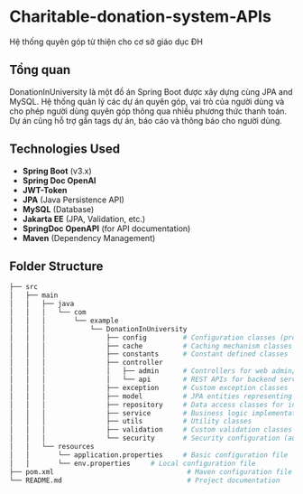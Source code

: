 # Charitable-donation-system-APIs
Hệ thống quyên góp từ thiện cho cơ sở giáo dục ĐH

## Tổng quan
DonationInUniversity là một đồ án Spring Boot được xây dựng cùng JPA and MySQL. Hệ thống quản lý các dự án quyên góp, vai trò của người dùng và cho phép người dùng quyên góp thông qua nhiều phương thức thanh toán. Dự án cũng hỗ trợ gắn tags dự án, báo cáo và thông báo cho người dùng.

## Technologies Used
- **Spring Boot** (v3.x)
- **Spring Doc OpenAI**
- **JWT-Token**
- **JPA** (Java Persistence API)
- **MySQL** (Database)
- **Jakarta EE** (JPA, Validation, etc.)
- **SpringDoc OpenAPI** (for API documentation)
- **Maven** (Dependency Management)

## Folder Structure

```bash
├── src
│   ├── main
│   │   ├── java
│   │   │   └── com
│   │   │       └── example
│   │   │           └── DonationInUniversity
│   │   │               ├── config         # Configuration classes (property readers)
│   │   │               ├── cache          # Caching mechanism classes
│   │   │               ├── constants      # Constant defined classes
│   │   │               ├── controller
│   │   │               │   ├── admin      # Controllers for web admin/dashboard
│   │   │               │   └── api        # REST APIs for backend services
│   │   │               ├── exception      # Custom exception classes
│   │   │               ├── model          # JPA entities representing DB tables
│   │   │               ├── repository     # Data access classes for interacting with DB
│   │   │               ├── service        # Business logic implementation (service layer)
│   │   │               ├── utils          # Utility classes
│   │   │               ├── validation     # Custom validation classes
│   │   │               └── security       # Security configuration (authentication, authorization)
│   │   └── resources
│   │       └── application.properties     # Basic configuration file
│   │       └── env.properties     # Local configuration file
├── pom.xml                                 # Maven configuration file (dependencies, plugins, etc.)
└── README.md                               # Project documentation
